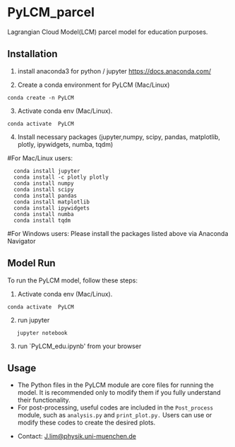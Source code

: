 # PyLCM_parcel
Lagrangian Cloud Model(LCM) parcel model for education purposes. 

## Installation
1. install anaconda3 for python / jupyter
https://docs.anaconda.com/

2. Create a conda environment for PyLCM (Mac/Linux)
```
conda create -n PyLCM
```
3. Activate conda env (Mac/Linux).
```
conda activate  PyLCM
```

4. Install necessary packages (jupyter,numpy, scipy, pandas, matplotlib, plotly, ipywidgets, numba, tqdm)

#For Mac/Linux users:
```
  conda install jupyter
  conda install -c plotly plotly
  conda install numpy
  conda install scipy
  conda install pandas
  conda install matplotlib
  conda install ipywidgets
  conda install numba
  conda install tqdm
```

#For Windows users:
  Please install the packages listed above via Anaconda Navigator

## Model Run
To run the PyLCM model, follow these steps:
1. Activate conda env (Mac/Linux).
```
conda activate  PyLCM
```
2. run jupyter
```
   jupyter notebook
```
3. run `PyLCM_edu.ipynb' from your browser 


## Usage
- The Python files in the PyLCM module are core files for running the model. It is recommended only to modify them if you fully understand their functionality.
- For post-processing, useful codes are included in the `Post_process` module, such as `analysis.py` and `print_plot.py.` Users can use or modify these codes to create the desired plots.

* Contact: J.lim@physik.uni-muenchen.de
